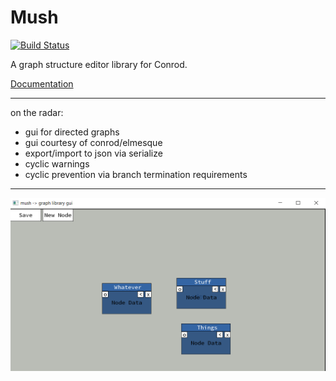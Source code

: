 # Mush

[![Build Status](https://travis-ci.org/PistonDevelopers/mush.png?branch=master)](https://travis-ci.org/PistonDevelopers/mush)

A graph structure editor library for Conrod.

[Documentation](http://docs.piston.rs/mush/mush/)

---

on the radar:
- gui for directed graphs
- gui courtesy of conrod/elmesque
- export/import to json via serialize
- cyclic warnings
- cyclic prevention via branch termination requirements

---

![screenshot](screenshot.png?raw=true)
